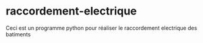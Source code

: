 # raccordement-electrique
Ceci est un programme python pour réaliser le raccordement electrique des batiments
